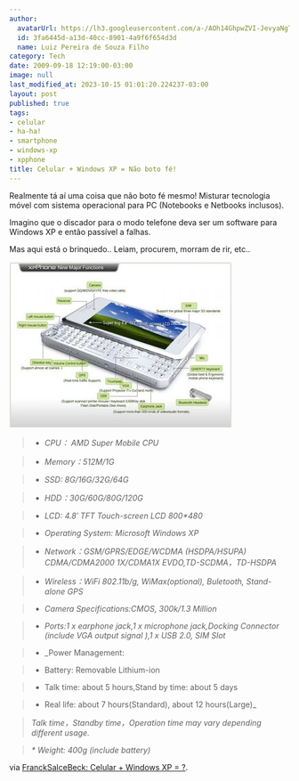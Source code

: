 ```yaml
---
author:
  avatarUrl: https://lh3.googleusercontent.com/a-/AOh14GhpwZVI-JevyaNgTdlrOT6YN20cI6V9Kxtq38Ij8AQ=s100
  id: 3fa6445d-a13d-40cc-8901-4a9f6f654d3d
  name: Luiz Pereira de Souza Filho
category: Tech
date: 2009-09-18 12:19:00-03:00
image: null
last_modified_at: 2023-10-15 01:01:20.224237-03:00
layout: post
published: true
tags:
- celular
- ha-ha!
- smartphone
- windows-xp
- xpphone
title: Celular + Windows XP = Não boto fé!
---
```


Realmente tá aí uma coisa que não boto fé mesmo! Misturar tecnologia móvel com sistema operacional para PC (Notebooks e Netbooks inclusos).

Imagino que o discador para o modo telefone deva ser um software para Windows XP e então passível a falhas.

Mas aqui está o brinquedo.. Leiam, procurem, morram de rir, etc..

![XP Phone](/wp-content/uploads/2009/09/XPPhone.jpg)

> * _CPU： AMD Super Mobile CPU_

> * _Memory：512M/1G_

> * _SSD: 8G/16G/32G/64G_

> * _HDD：30G/60G/80G/120G_

> * _LCD: 4.8&#8242; TFT Touch-screen LCD 800*480_

> * _Operating System: Microsoft Windows XP_

> * _Network：GSM/GPRS/EDGE/WCDMA (HSDPA/HSUPA) CDMA/CDMA2000 1X/CDMA1X EVDO,TD-SCDMA，TD-HSDPA_

> * _Wireless：WiFi 802.11b/g, WiMax(optional), Buletooth, Stand-alone GPS_

> * _Camera Specifications:CMOS, 300k/1.3 Million_

> * _Ports:1 x earphone jack,1 x microphone jack,Docking Connector (include VGA output signal ),1 x USB 2.0, SIM Slot_

> * _Power Management:

>   * Battery: Removable Lithium-ion

>   * Talk time: about 5 hours,Stand by time: about 5 days

>   * Real life: about 7 hours(Standard), about 12 hours(Large)_

>

> _Talk time，Standby time，Operation time may vary depending different usage._

>

> _* Weight: 400g (include battery)_

via [FranckSalceBeck: Celular + Windows XP = ?](http://francksalcebeck.blogspot.com/2009/09/celular-windows-xp.html).
